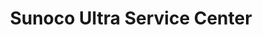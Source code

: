 ---
title: "Sunoco Ultra Service Center"
url: /doylestown/sunoco-ultra-service-center/
shop: car repair
---